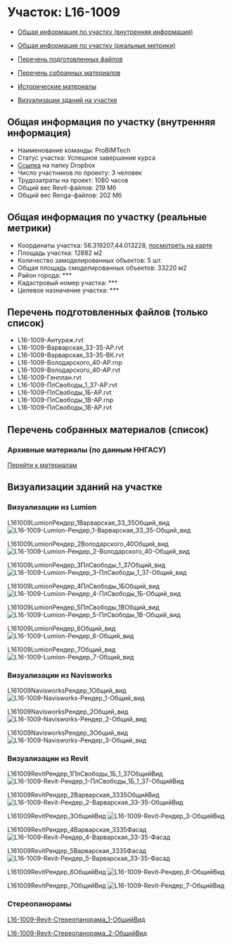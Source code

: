 # Участок: L16-1009

* [Общая информация по участку (внутренняя информация)](#Chapter1)

* [Общая информация по участку (реальные метрики)](#Chapter2)

* [Перечень подготовленных файлов](#Chapter3)

* [Перечень собранных материалов](#Chapter4)

* [Исторические материалы](#Chapter5)

* [Визуализации зданий на участке](#Chapter6)

## <a id="Chapter1"></a> Общая информация по участку (внутренняя информация)
+ Наименование команды: ProBIMTech
+ Статус участка: Успешное завершение курса
+ [Ссылка](https://www.dropbox.com/sh/wvvgv1nw1iqred9/AADC9xA74EDhUZ0PYR4cbNrOa/L16_1009?dl=0) на папку Dropbox
+ Число участников по проекту: 3 человек
+ Трудозатраты на проект: 1080 часов
+ Общий вес Revit-файлов: 219 Мб
+ Общий вес Renga-файлов: 202 Мб
## <a id="Chapter2"></a> Общая информация по участку (реальные метрики)
+ Координаты участка: 56.319207,44.013228, [посмотреть на карте](https://yandex.ru/maps/47/nizhny-novgorod/?ll=44.013228%2C56.319207&z=19)
+ Площадь участка: 12882 м2
+ Количество замоделированных объектов: 5 шт.
+ Общая площадь смоделированных объектов: 33220 м2
+ Район города: *** 
+ Кадастровый номер участка: *** 
+ Целевое назначение участка: *** 
## <a id="Chapter3"></a> Перечень подготовленных файлов (только список)
+ L16-1009-Антураж.rvt
+ L16-1009-Варварская_33-35-АР.rvt
+ L16-1009-Варварская_33-35-ВК.rvt
+ L16-1009-Володарского_40-АР.rnp
+ L16-1009-Володарского_40-АР.rvt
+ L16-1009-Генплан.rvt
+ L16-1009-ПлСвободы_1_37-АР.rvt
+ L16-1009-ПлСвободы_1Б-АР.rvt
+ L16-1009-ПлСвободы_1В-АР.rnp
+ L16-1009-ПлСвободы_1В-АР.rvt
## <a id="Chapter4"></a> Перечень собранных материалов (список)
### <a id="Chapter5"></a> Архивные материалы (по данным ННГАСУ)
[Перейти к материалам](/BuidingsInfo/63f153e5-2c22-4490-b09a-5b747a16594f/About.md)
## <a id="Chapter6"></a> Визуализации зданий на участке
### Визуализации из Lumion
L161009LumionРендер_1Варварская_33_35Общий_вид
![L16-1009-Lumion-Рендер_1-Варварская_33_35-Общий_вид](/Images/L16_1009/L16-1009-Lumion-Рендер_1-Варварская_33_35-Общий_вид_Compressed.jpg)

L161009LumionРендер_2Володарского_40Общий_вид
![L16-1009-Lumion-Рендер_2-Володарского_40-Общий_вид](/Images/L16_1009/L16-1009-Lumion-Рендер_2-Володарского_40-Общий_вид_Compressed.jpg)

L161009LumionРендер_3ПлСвободы_1_37Общий_вид
![L16-1009-Lumion-Рендер_3-ПлСвободы_1_37-Общий_вид](/Images/L16_1009/L16-1009-Lumion-Рендер_3-ПлСвободы_1_37-Общий_вид_Compressed.jpg)

L161009LumionРендер_4ПлСвободы_1БОбщий_вид
![L16-1009-Lumion-Рендер_4-ПлСвободы_1Б-Общий_вид](/Images/L16_1009/L16-1009-Lumion-Рендер_4-ПлСвободы_1Б-Общий_вид_Compressed.jpg)

L161009LumionРендер_5ПлСвободы_1ВОбщий_вид
![L16-1009-Lumion-Рендер_5-ПлСвободы_1В-Общий_вид](/Images/L16_1009/L16-1009-Lumion-Рендер_5-ПлСвободы_1В-Общий_вид_Compressed.jpg)

L161009LumionРендер_6Общий_вид
![L16-1009-Lumion-Рендер_6-Общий_вид](/Images/L16_1009/L16-1009-Lumion-Рендер_6-Общий_вид_Compressed.jpg)

L161009LumionРендер_7Общий_вид
![L16-1009-Lumion-Рендер_7-Общий_вид](/Images/L16_1009/L16-1009-Lumion-Рендер_7-Общий_вид_Compressed.jpg)

### Визуализации из Navisworks
L161009NavisworksРендер_1Общий_вид
![L16-1009-Navisworks-Рендер_1-Общий_вид](/Images/L16_1009/L16-1009-Navisworks-Рендер_1-Общий_вид_Compressed.jpg)

L161009NavisworksРендер_2Общий_вид
![L16-1009-Navisworks-Рендер_2-Общий_вид](/Images/L16_1009/L16-1009-Navisworks-Рендер_2-Общий_вид_Compressed.jpg)

L161009NavisworksРендер_3Общий_вид
![L16-1009-Navisworks-Рендер_3-Общий_вид](/Images/L16_1009/L16-1009-Navisworks-Рендер_3-Общий_вид_Compressed.jpg)

### Визуализации из Revit
L161009RevitРендер_1ПлСвободы_1Б_1_37ОбщийВид
![L16-1009-Revit-Рендер_1-ПлСвободы_1Б_1_37-ОбщийВид](/Images/L16_1009/L16-1009-Revit-Рендер_1-ПлСвободы_1Б_1_37-ОбщийВид_Compressed.jpg)

L161009RevitРендер_2Варварская_3335ОбщийВид
![L16-1009-Revit-Рендер_2-Варварская_33-35-ОбщийВид](/Images/L16_1009/L16-1009-Revit-Рендер_2-Варварская_33-35-ОбщийВид_Compressed.jpg)

L161009RevitРендер_3ОбщийВид
![L16-1009-Revit-Рендер_3-ОбщийВид](/Images/L16_1009/L16-1009-Revit-Рендер_3-ОбщийВид_Compressed.jpg)

L161009RevitРендер_4Варварская_3335Фасад
![L16-1009-Revit-Рендер_4-Варварская_33-35-Фасад](/Images/L16_1009/L16-1009-Revit-Рендер_4-Варварская_33-35-Фасад_Compressed.jpg)

L161009RevitРендер_5Варварская_3335Фасад
![L16-1009-Revit-Рендер_5-Варварская_33-35-Фасад](/Images/L16_1009/L16-1009-Revit-Рендер_5-Варварская_33-35-Фасад_Compressed.jpg)

L161009RevitРендер_6ОбщийВид
![L16-1009-Revit-Рендер_6-ОбщийВид](/Images/L16_1009/L16-1009-Revit-Рендер_6-ОбщийВид_Compressed.jpg)

L161009RevitРендер_7ОбщийВид
![L16-1009-Revit-Рендер_7-ОбщийВид](/Images/L16_1009/L16-1009-Revit-Рендер_7-ОбщийВид_Compressed.jpg)

### Стереопанорамы
[L16-1009-Revit-Стереопанорама_1-ОбщийВид](https://pano.autodesk.com/pano.html?url=jpgs/bdb1d74b-f5b7-4d59-aeae-42e694761533&version=2)

[L16-1009-Revit-Стереопанорама_2-ОбщийВид](https://pano.autodesk.com/pano.html?url=jpgs/2f379992-4b0e-4e74-9cf4-3e1999288d5e&version=2)

